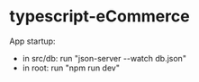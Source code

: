 # typescript-eCommerce

App startup:
- in src/db: run "json-server --watch db.json"
- in root: run "npm run dev"
